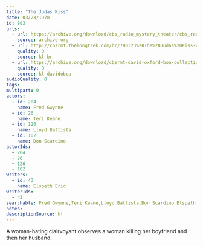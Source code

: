 ```yaml
---
title: "The Judas Kiss"
date: 03/23/1978
id: 803
urls: 
  - url: https://archive.org/download/cbs_radio_mystery_theater/cbs_radio_mystery_theater-0801-0850.zip/cbs_radio_mystery_theater-0801-0850%2Fcbsrmt_0803_the_judas_kiss.mp3
    source: archive-org
  - url: http://cbsrmt.thelongtrek.com/br/780323%20The%20Judas%20Kiss-WBBM.mp3
    quality: 0
    source: kl-br
  - url: https://archive.org/download/cbsrmt-david-oxford-boa-collection/CBSRMT-780323-0803-The-Judas-Kiss-(128-48)_WBBM-JE-{BoA}.mp3
    quality: 0
    source: kl-davidoboa
audioQuality: 0
tags: 
multipart: 0
actors:  
  - id: 204
    name: Fred Gwynne  
  - id: 26
    name: Teri Keane  
  - id: 126
    name: Lloyd Battista  
  - id: 102
    name: Don Scardino
actorIds:  
  - 204  
  - 26  
  - 126  
  - 102
writers:  
  - id: 43
    name: Elspeth Eric
writerIds:  
  - 43
searchable: Fred Gwynne,Teri Keane,Lloyd Battista,Don Scardino Elspeth Eric
notes: 
descriptionSource: kf
---
```

A woman-hating clairvoyant observes a woman killing her boyfriend and then her husband.